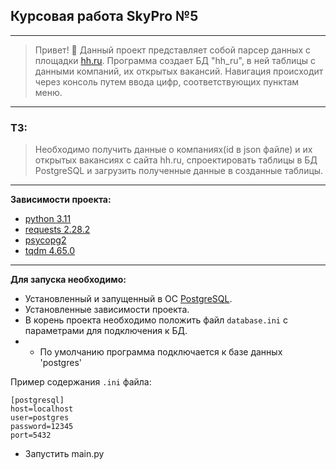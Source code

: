 ## Курсовая работа SkyPro №5
___
> Привет! :wave:  Данный проект представляет собой парсер данных с площадки [hh.ru](https://hh.ru/).
> Программа создает БД "hh_ru", в ней таблицы с данными компаний, их открытых вакансий.
> Навигация происходит через консоль путем ввода цифр, соответствующих пунктам меню.
___
### ТЗ:
> Необходимо получить данные о компаниях(id в json файле) и их открытых вакансиях с сайта hh.ru, 
> спроектировать таблицы в БД PostgreSQL и загрузить полученные данные в созданные таблицы.
---
**Зависимости проекта:**
+ [python 3.11](https://www.python.org/downloads/release/python-3110/)
+ [requests 2.28.2](https://pypi.org/project/requests/)
+ [psycopg2](https://pypi.org/project/psycopg2/)
+ [tqdm 4.65.0](https://github.com/tqdm/tqdm)

___
**Для запуска необходимо:**

+ Установленный и запущенный в ОС [PostgreSQL](https://www.postgresql.org/).
+ Установленные зависимости проекта.
+ В корень проекта необходимо положить файл `database.ini` с параметрами для подключения к БД.
+ + По умолчанию программа подключается к базе данных 'postgres'

Пример содержания `.ini` файла:
```
[postgresql]
host=localhost
user=postgres
password=12345
port=5432
```
+ Запустить main.py